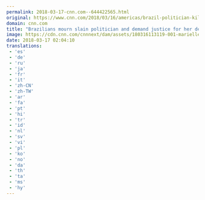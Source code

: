```yaml
---
permalink: 2018-03-17-cnn.com--644422565.html
original: https://www.cnn.com/2018/03/16/americas/brazil-politician-killing/index.html
domain: cnn.com
title: "Brazilians mourn slain politician and demand justice for her death"
image: https://cdn.cnn.com/cnnnext/dam/assets/180316113119-001-marielle-franco-restricted-super-tease.jpeg
date: 2018-03-17 02:04:10
translations: 
 - 'es'
 - 'de'
 - 'ru'
 - 'ja'
 - 'fr'
 - 'it'
 - 'zh-CN'
 - 'zh-TW'
 - 'ar'
 - 'fa'
 - 'pt'
 - 'hi'
 - 'tr'
 - 'id'
 - 'nl'
 - 'sv'
 - 'vi'
 - 'pl'
 - 'ko'
 - 'no'
 - 'da'
 - 'th'
 - 'ta'
 - 'ms'
 - 'hy'
---
```


